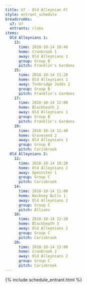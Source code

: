 ```yaml
---
title: U7 - Old Alleynian FC
style: entrant_schedule
breadcrumbs:
  u7: U7
  entrants: clubs
items:
  Old Alleynians 1:
    13:
      time: 2018-10-14 10:40
      home: Cranbrook 1
      away: Old Alleynians 1
      group: Group B
      pitch: Franklin's Gardens
    15:
      time: 2018-10-14 11:20
      home: Old Alleynians 1
      away: Tonbridge Judds 2
      group: Group B
      pitch: Franklin's Gardens
    17:
      time: 2018-10-14 12:00
      home: Blackheath 2
      away: Old Alleynians 1
      group: Group B
      pitch: Franklin's Gardens
    19:
      time: 2018-10-14 12:40
      home: Gravesend 2
      away: Old Alleynians 1
      group: Group B
      pitch: Carisbrook
  Old Alleynians 2:
    12:
      time: 2018-10-14 10:20
      home: Old Alleynians 2
      away: Upminster 1
      group: Group C
      pitch: Carisbrook
    14:
      time: 2018-10-14 11:00
      home: Hackney Bulls 1
      away: Old Alleynians 2
      group: Group C
      pitch: Allianz
    18:
      time: 2018-10-14 12:20
      home: Blackheath 3
      away: Old Alleynians 2
      group: Group C
      pitch: Carisbrook
    20:
      time: 2018-10-14 13:00
      home: Cranbrook 2
      away: Old Alleynians 2
      group: Group C
      pitch: Carisbrook
---
```


{% include schedule_entrant.html %}
